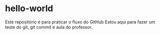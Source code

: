 # hello-world
Este repositório é para praticar o fluxo do GitHub
Estou aqui para fazer um teste do git, git commit e aula do professor.
